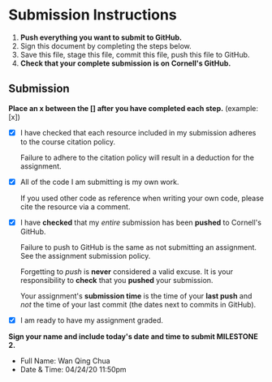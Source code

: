 # Submission Instructions

1. **Push everything you want to submit to GitHub.**
2. Sign this document by completing the steps below.
3. Save this file, stage this file, commit this file, push this file to GitHub.
4. **Check that your complete submission is on Cornell's GitHub.**

## Submission

**Place an x between the [] after you have completed each step.** (example: [x])

- [x] I have checked that each resource included in my submission adheres to the course citation policy.

    Failure to adhere to the citation policy will result in a deduction for the assignment.

- [x] All of the code I am submitting is my own work.

    If you used other code as reference when writing your own code, please cite the resource via a comment.

- [x] I have **checked** that my _entire_ submission has been **pushed** to Cornell's GitHub.

    Failure to push to GitHub is the same as not submitting an assignment. See the assignment submission policy.

    Forgetting to _push_ is **never** considered a valid excuse. It is your responsibility to **check** that you **pushed** your submission.

    Your assignment's **submission time** is the time of your **last push** and _not_ the time of your last commit (the dates next to commits in GitHub).

- [x] I am ready to have my assignment graded.

**Sign your name and include today's date and time to submit MILESTONE 2.**

- Full Name: Wan Qing Chua
- Date & Time: 04/24/20 11:50pm
